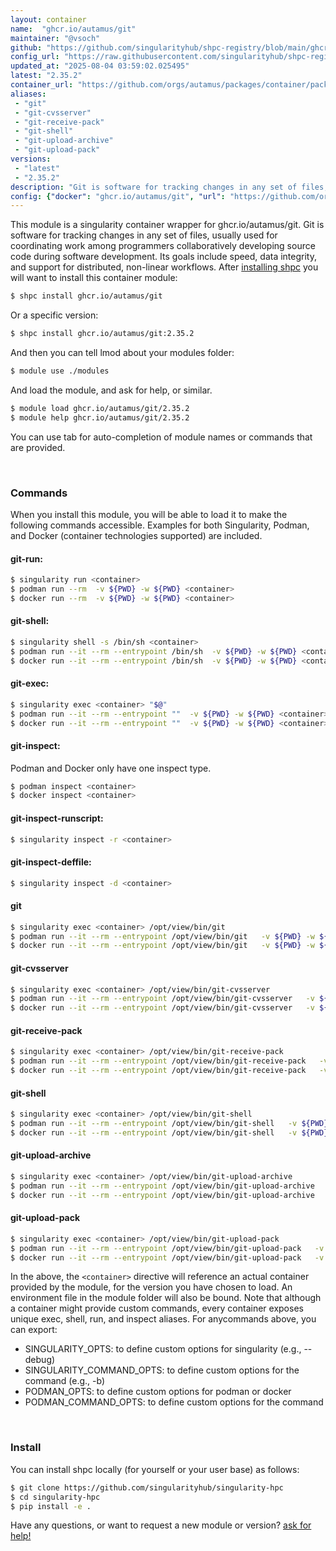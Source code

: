 ```yaml
---
layout: container
name:  "ghcr.io/autamus/git"
maintainer: "@vsoch"
github: "https://github.com/singularityhub/shpc-registry/blob/main/ghcr.io/autamus/git/container.yaml"
config_url: "https://raw.githubusercontent.com/singularityhub/shpc-registry/main/ghcr.io/autamus/git/container.yaml"
updated_at: "2025-08-04 03:59:02.025495"
latest: "2.35.2"
container_url: "https://github.com/orgs/autamus/packages/container/package/git"
aliases:
 - "git"
 - "git-cvsserver"
 - "git-receive-pack"
 - "git-shell"
 - "git-upload-archive"
 - "git-upload-pack"
versions:
 - "latest"
 - "2.35.2"
description: "Git is software for tracking changes in any set of files, usually used for coordinating work among programmers collaboratively developing source code during software development. Its goals include speed, data integrity, and support for distributed, non-linear workflows."
config: {"docker": "ghcr.io/autamus/git", "url": "https://github.com/orgs/autamus/packages/container/package/git", "maintainer": "@vsoch", "description": "Git is software for tracking changes in any set of files, usually used for coordinating work among programmers collaboratively developing source code during software development. Its goals include speed, data integrity, and support for distributed, non-linear workflows.", "latest": {"2.35.2": "sha256:8ae721c5a052e3b5b23bfd2e397161f94ab0964808ba5793729b983be6daa142"}, "tags": {"latest": "sha256:8ae721c5a052e3b5b23bfd2e397161f94ab0964808ba5793729b983be6daa142", "2.35.2": "sha256:8ae721c5a052e3b5b23bfd2e397161f94ab0964808ba5793729b983be6daa142"}, "aliases": {"git": "/opt/view/bin/git", "git-cvsserver": "/opt/view/bin/git-cvsserver", "git-receive-pack": "/opt/view/bin/git-receive-pack", "git-shell": "/opt/view/bin/git-shell", "git-upload-archive": "/opt/view/bin/git-upload-archive", "git-upload-pack": "/opt/view/bin/git-upload-pack"}}
---
```


This module is a singularity container wrapper for ghcr.io/autamus/git.
Git is software for tracking changes in any set of files, usually used for coordinating work among programmers collaboratively developing source code during software development. Its goals include speed, data integrity, and support for distributed, non-linear workflows.
After [installing shpc](#install) you will want to install this container module:


```bash
$ shpc install ghcr.io/autamus/git
```

Or a specific version:

```bash
$ shpc install ghcr.io/autamus/git:2.35.2
```

And then you can tell lmod about your modules folder:

```bash
$ module use ./modules
```

And load the module, and ask for help, or similar.

```bash
$ module load ghcr.io/autamus/git/2.35.2
$ module help ghcr.io/autamus/git/2.35.2
```

You can use tab for auto-completion of module names or commands that are provided.

<br>

### Commands

When you install this module, you will be able to load it to make the following commands accessible.
Examples for both Singularity, Podman, and Docker (container technologies supported) are included.

#### git-run:

```bash
$ singularity run <container>
$ podman run --rm  -v ${PWD} -w ${PWD} <container>
$ docker run --rm  -v ${PWD} -w ${PWD} <container>
```

#### git-shell:

```bash
$ singularity shell -s /bin/sh <container>
$ podman run --it --rm --entrypoint /bin/sh  -v ${PWD} -w ${PWD} <container>
$ docker run --it --rm --entrypoint /bin/sh  -v ${PWD} -w ${PWD} <container>
```

#### git-exec:

```bash
$ singularity exec <container> "$@"
$ podman run --it --rm --entrypoint ""  -v ${PWD} -w ${PWD} <container> "$@"
$ docker run --it --rm --entrypoint ""  -v ${PWD} -w ${PWD} <container> "$@"
```

#### git-inspect:

Podman and Docker only have one inspect type.

```bash
$ podman inspect <container>
$ docker inspect <container>
```

#### git-inspect-runscript:

```bash
$ singularity inspect -r <container>
```

#### git-inspect-deffile:

```bash
$ singularity inspect -d <container>
```


#### git

```bash
$ singularity exec <container> /opt/view/bin/git
$ podman run --it --rm --entrypoint /opt/view/bin/git   -v ${PWD} -w ${PWD} <container> -c " $@"
$ docker run --it --rm --entrypoint /opt/view/bin/git   -v ${PWD} -w ${PWD} <container> -c " $@"
```


#### git-cvsserver

```bash
$ singularity exec <container> /opt/view/bin/git-cvsserver
$ podman run --it --rm --entrypoint /opt/view/bin/git-cvsserver   -v ${PWD} -w ${PWD} <container> -c " $@"
$ docker run --it --rm --entrypoint /opt/view/bin/git-cvsserver   -v ${PWD} -w ${PWD} <container> -c " $@"
```


#### git-receive-pack

```bash
$ singularity exec <container> /opt/view/bin/git-receive-pack
$ podman run --it --rm --entrypoint /opt/view/bin/git-receive-pack   -v ${PWD} -w ${PWD} <container> -c " $@"
$ docker run --it --rm --entrypoint /opt/view/bin/git-receive-pack   -v ${PWD} -w ${PWD} <container> -c " $@"
```


#### git-shell

```bash
$ singularity exec <container> /opt/view/bin/git-shell
$ podman run --it --rm --entrypoint /opt/view/bin/git-shell   -v ${PWD} -w ${PWD} <container> -c " $@"
$ docker run --it --rm --entrypoint /opt/view/bin/git-shell   -v ${PWD} -w ${PWD} <container> -c " $@"
```


#### git-upload-archive

```bash
$ singularity exec <container> /opt/view/bin/git-upload-archive
$ podman run --it --rm --entrypoint /opt/view/bin/git-upload-archive   -v ${PWD} -w ${PWD} <container> -c " $@"
$ docker run --it --rm --entrypoint /opt/view/bin/git-upload-archive   -v ${PWD} -w ${PWD} <container> -c " $@"
```


#### git-upload-pack

```bash
$ singularity exec <container> /opt/view/bin/git-upload-pack
$ podman run --it --rm --entrypoint /opt/view/bin/git-upload-pack   -v ${PWD} -w ${PWD} <container> -c " $@"
$ docker run --it --rm --entrypoint /opt/view/bin/git-upload-pack   -v ${PWD} -w ${PWD} <container> -c " $@"
```



In the above, the `<container>` directive will reference an actual container provided
by the module, for the version you have chosen to load. An environment file in the
module folder will also be bound. Note that although a container
might provide custom commands, every container exposes unique exec, shell, run, and
inspect aliases. For anycommands above, you can export:

 - SINGULARITY_OPTS: to define custom options for singularity (e.g., --debug)
 - SINGULARITY_COMMAND_OPTS: to define custom options for the command (e.g., -b)
 - PODMAN_OPTS: to define custom options for podman or docker
 - PODMAN_COMMAND_OPTS: to define custom options for the command

<br>

### Install

You can install shpc locally (for yourself or your user base) as follows:

```bash
$ git clone https://github.com/singularityhub/singularity-hpc
$ cd singularity-hpc
$ pip install -e .
```

Have any questions, or want to request a new module or version? [ask for help!](https://github.com/singularityhub/singularity-hpc/issues)